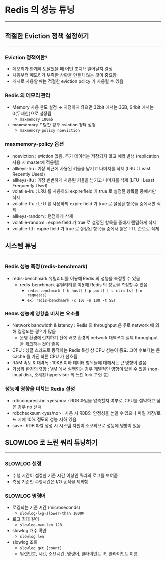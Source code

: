 # Redis 의 성능 튜닝

---



## 적절한 Eviction 정책 설정하기

---

### Eviction 정책이란?

- 메모리가 한계에 도달했을 때 어떤 조치가 일어날지 결정
- 처음부터 메모리가 부족한 상황을 만들지 않는 것이 중요함
- 캐시로 사용할 때는 적절한 eviction policy 가 사용될 수 있음

### Redis 의 메모리 관리

- Memory 사용 한도 설정 → 지정하지 않으면 32bit 에서는 3GB, 64bit 에서는 0(무제한)으로 설정됨
    - `maxmemory 100mb`
- maxmemory 도달한 경우 eviction 정책 설정
    - `maxmemory-policy noeviction`

### maxmemory-policy 옵션

- noeviction : eviction 없음. 추가 데이터는 저장되지 않고 에러 발생 (replication 사용 시 master에 적용됨)
- allkeys-Iru : 가장 최근에 사용된 키들을 남기고 나머지를 삭제 (LRU : Least Recently Userd)
- allkeys-Ifu : 가장 빈번하게 사용된 키들을 남기고 나머지를 삭제 (LFU : Least Frequently Used)
- volatile-Iru : LRU 를 사용하되 expire field 가 true 로 설정된 항목들 중에서만 삭제
- volatile-Ifu : LFU 를 사용하되 expire field 가 true 로 설정된 항목들 중에서만 삭제
- allkeys-random : 랜덤하게 삭제
- volatile-random : expire field 가 true 로 설정된 항목들 중에서 랜덤하게 삭제
- volatile-ttl : expire field 가 true 로 설정된 항목들 중에서 짧은 TTL 순으로 삭제

## 시스템 튜닝

---

### Redis 성능 측정 (redis-benchmark)

- redis-benchmark 유틸리티를 이용해 Redis 의 성능을 측정할 수 있음
    - redis-benchmark 유틸리티를 이용해 Redis 의 성능을 측정할 수 있음
        - `redis-benchmark [-h host] [-p port] [-c clients] [-n requests]`
        - `ex) redis-benchmark -c 100 -n 100 -t SET`

### Redis 성능에 영향을 미치는 요소들

- Network bandwidth & latency : Redis 의 throughput 은 주로 network 에 의해 결정되는 경우가 많음
    - 운영 환경에 런치하기 전에 배포 환경의 network 대역폭과 실제 throughput 을 체크하는 것이 좋음
- CPU : 싱글 스레드로 동작하는 Redis 특성 상 CPU 성능이 중요. 코어 수보다는 큰 cache 를 가진 빠른 CPU 가 선호됨
- RAM 속도 & 대역폭 : 10KB 이하 데이터 항목들에 대해서는 큰 영향이 없음
- 가상화 환경의 영향 : VM 에서 실행되는 경우 개별적인 영향이 있을 수 있음 (non-local disk, 오래된 hypervisor 의 느린 fork 구현 등)

### 성능에 영향을 미치는 Redis 설정

- rdbcompression <yes/no> : RDB 파일을 압축할지 여부로, CPU를 절약하고 싶은 경우 no 선택
- rdbchecksum <yes/no> : 사용 시 RDB의 안정성을 높일 수 있으나 파일 저장/로드 시에 10% 정도의 성능 저하 있음
- save : RDB 파일 생성 시 시스템 자원이 소모되므로 성능에 영향이 있음

## SLOWLOG 로 느린 쿼리 튜닝하기

---

### SLOWLOG 설정

- 수행 시간이 설정한 기준 시간 이상인 쿼리의 로그를 보여줌
- 측정 기준인 수행시간은 I/O 동작을 제외함

### SLOWLOG 명령어

- 로깅되는 기준 시간 (microseconds)
    - `slowlog-log-slower-than 10000`
- 로그 최대 길이
    - `slowlog-max-len 128`
- slowlog 개수 확인
    - `slowlog len`
- slowlog 조회
    - `slowlog get [count]`
    - 일련번호, 시간, 소요시간, 명령어, 클라이언트 IP, 클라이언트 이름